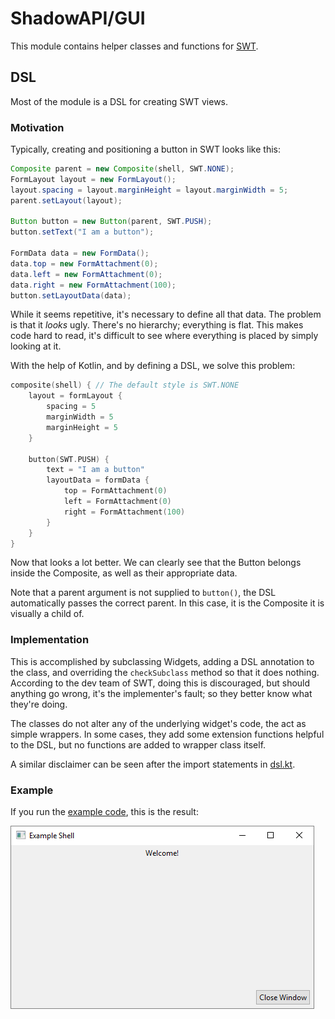 # ShadowAPI/GUI
This module contains helper classes and functions for [SWT](https://www.eclipse.org/swt/).

## DSL
Most of the module is a DSL for creating SWT views.

### Motivation
Typically, creating and positioning a button in SWT looks like this:

```java
Composite parent = new Composite(shell, SWT.NONE);
FormLayout layout = new FormLayout();
layout.spacing = layout.marginHeight = layout.marginWidth = 5;
parent.setLayout(layout);

Button button = new Button(parent, SWT.PUSH);
button.setText("I am a button");

FormData data = new FormData();
data.top = new FormAttachment(0);
data.left = new FormAttachment(0);
data.right = new FormAttachment(100);
button.setLayoutData(data);
```

While it seems repetitive, it's necessary to define all that data. The problem is that it 
*looks* ugly. There's no hierarchy; everything is flat. This makes code hard to read, it's
difficult to see where everything is placed by simply looking at it.

With the help of Kotlin, and by defining a DSL, we solve this problem:

```kotlin
composite(shell) { // The default style is SWT.NONE
    layout = formLayout {
        spacing = 5
        marginWidth = 5
        marginHeight = 5
    }

    button(SWT.PUSH) {
        text = "I am a button"
        layoutData = formData {
            top = FormAttachment(0)
            left = FormAttachment(0)
            right = FormAttachment(100)
        }
    }
}
```
Now that looks a lot better. We can clearly see that the Button belongs inside the Composite,
as well as their appropriate data. 

Note that a parent argument is not supplied to `button()`, the DSL automatically passes the
correct parent. In this case, it is the Composite it is visually a child of.

### Implementation
This is accomplished by subclassing Widgets, adding a DSL annotation to the class, and overriding
the `checkSubclass` method so that it does nothing. According to the dev team of SWT, doing this
is discouraged, but should anything go wrong, it's the implementer's fault; so they better know
what they're doing.

The classes do not alter any of the underlying widget's code, the act as simple wrappers. In some
cases, they add some extension functions helpful to the DSL, but no functions are added to wrapper
class itself.

A similar disclaimer can be seen after the import statements in 
[dsl.kt](src/info/malignantshadow/api/gui/dsl.kt#L41-L50).

### Example
If you run the [example code](Example.kt), this is the result: 

![example window](ExampleWindow.png)